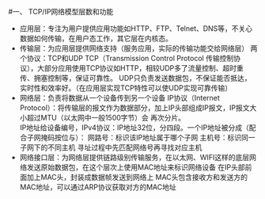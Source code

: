 #一、	TCP/IP网络模型层数和功能
- 应用层：专注为用户提供应用功能如HTTP、FTP、Telnet、DNS等，不关心数据如何传输，在用户态工作，其它层在内核态。
- 传输层：为应用层提供网络支持（服务应用，实际的传输功能交给网络层）
    两个协议：TCP和UDP
        TCP（Transmission Control Protocol 传输控制协议），大部分应用使用TCP协议如HTTP，相较UDP多了流量控制、超时重                        传、拥塞控制等，保证可靠性。
        UDP只负责发送数据包，不保证能否抵达，实时性和效率好。（在应用层实现TCP特性可以使UDP实现可靠传输）
- 网络层：负责将数据从一个设备传到另一个设备
        IP协议（Internet Protocol）：将传输层的报文作为数据部分，加上IP头部组成IP报文，IP报文大小超过MTU（以太网中一般1500字节）会         再次分片。              
        IP地址给设备编号，IPv4协议：IP地址32位，分四段。一个IP地址被分成（配合子网掩码按位与）：
				        网路号：标识该IP地址属于哪个子网
                主机号：标识同一子网下的不同主机
				寻址过程中先匹配网络号再寻找对应主机
- 网络接口层：为网络层提供链路级别传输服务，在以太网、WIFI这样的底层网络发送原始数据包，在这个层次上使用MAC地址来标识网络设备
        在IP头部前面加上MAC头，封装成数据帧发送到网络上
			  MAC头包含接收方和发送方的MAC地址，可以通过ARP协议获取对方的MAC地址

				
